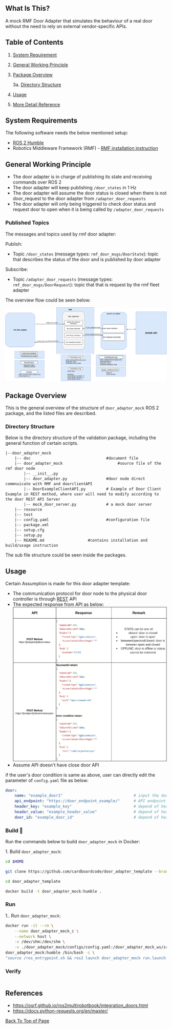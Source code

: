 ## **What Is This?**

A mock RMF Door Adapter that simulates the behaviour of a real door without the need to rely on external vendor-specific APIs.

## **Table of Contents**

1. [System Requirement](#system-requirements)
2. [General Working Principle](#general-working-principle)
3. [Package Overview](#package-overview)
    
    3a. [Directory Structure](#directory-structure)

4. [Usage](#usage)
5. [More Detail Reference](#more-detail-reference)


## **System Requirements**

The following software needs the below mentioned setup:
* <a href="https://docs.ros.org/en/humble/Installation.html">ROS 2 Humble</a>
* Robotics Middleware Framework (RMF) - <a href = "https://github.com/open-rmf/rmf"> RMF installation instruction</a>


## **General Working Principle**

* The door adapter is in charge of publishing its state and receiving commands over ROS 2
* The door adapter will keep publishing `/door_states` in 1 Hz
* The door adapter will assume the door status is closed when there is not door_request to the door adapter from `/adapter_door_requests`
* The door adapter will only being triggered to check door status and request door to open when it is being called by `/adapter_door_requests`

### **Published Topics**

The messages and topics used by rmf door adapter:

Publish:
*  Topic `/door_states` (message types: `rmf_door_msgs/DoorState`): topic that describes the status of the door and is published by door adapter 

Subscribe:
*  Topic `/adapter_door_requests` (message types: `rmf_door_msgs/DoorRequest`): topic that that is request by the rmf fleet adapter

The overview flow could be seen below:

![](doc/RMF_DOOR_Adapter_Architecture.png)


## **Package Overview**

This is the general overview of the structure of `door_adapter_mock` ROS 2 package, and the listed files are described.

### **Directory Structure**
Below is the directory structure of the validation package, including the general function of certain scripts.

    |--door_adapter_mock
        |-- doc                                 #document file
        |-- door_adapter_mock                        #source file of the rmf door node
            |-- __init__.py
            |-- door_adapter.py                 #door node direct commnuicate with RMF and doorclientAPI
            |-- DoorExampleClientAPI.py         # Example of Door Client Example in REST method, where user will need to modify according to the door REST API Server
            |-- mock_door_server.py             # a mock door server
        |-- resource
        |-- test
        |-- config.yaml                         #configuration file
        |-- package.xml
        |-- setup.cfg
        |-- setup.py
        |-- README.md                   #contains installation and build/usage instruction
        
           
The sub file structure could be seen inside the packages.

## **Usage**

Certain Assumption is made for this door adapter template:
- The communication protocol for door node to the physical door controller is through [REST](https://searchapparchitecture.techtarget.com/definition/RESTful-API) API
- The expected response from API as below:
    ![](doc/exampledoorAPI.png)
- Assume API doesn't have close door API

if the user's door condition is same as above, user can directly edit the parameter of `config.yaml` file as below:

```yaml
door:
    name: "example_door1"                               # input the door name will display and called by rmf
    api_endpoint: "https://door_endpoint_example/"      # API endpoint that would required to get from the API vendor/provider
    header_key: "example_key"                           # depend of header key and value required by door API server
    header_value: "example_header_value"                # depend of header key and value required by door API server
    door_id: "example_door_id"                          # depend of header key and value required by door API server
```

### **Build** :hammer:

Run the commands below to build `door_adapter_mock` in Docker:

1\. Build `door_adapter_mock`:

```bash
cd $HOME
```

```bash
git clone https://github.com/cardboardcode/door_adapter_template --branch feature/door_adapter_mock --depth 1 --single-branch
```

```bash
cd door_adapter_template
```

```bash
docker build -t door_adapter_mock:humble .
```

### **Run**

1\.. Run `door_adapter_mock`:

```bash
docker run -it --rm \
    --name door_adapter_mock_c \
    --network host \
    -v /dev/shm:/dev/shm \
    -v ./door_adapter_mock/configs/config.yaml:/door_adapter_mock_ws/src/door_adapter_mock/configs/config.yaml \
door_adapter_mock:humble /bin/bash -c \
"source /ros_entrypoint.sh && ros2 launch door_adapter_mock run.launch.xml config_file:=/door_adapter_mock_ws/src/door_adapter_mock/configs/config.yaml"
```

### **Verify**

```bash

```


## **References**

- https://osrf.github.io/ros2multirobotbook/integration_doors.html
- https://docs.python-requests.org/en/master/

[Back To Top of Page](#table-of-contents)
